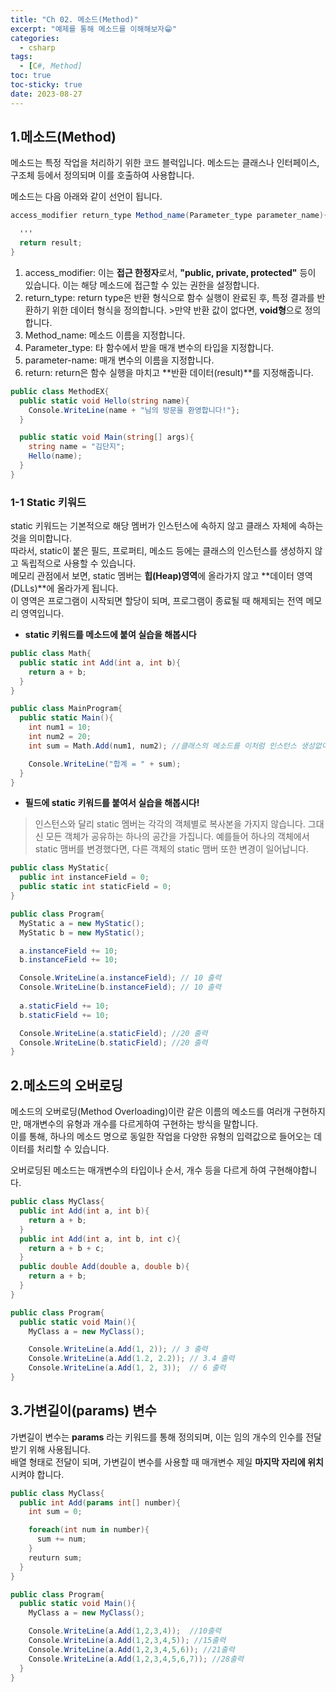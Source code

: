 ```yaml
---
title: "Ch 02. 메소드(Method)"
excerpt: "예제를 통해 메소드를 이해해보자😁"
categories:
  - csharp
tags:
  - [C#, Method]
toc: true
toc-sticky: true
date: 2023-08-27
---
```


## 1.메소드(Method)
메소드는 특정 작업을 처리하기 위한 코드 블럭입니다. 메소드는 클래스나 인터페이스, 구조체 등에서 정의되며 이를 호출하여 사용합니다.  

메소드는 다음 아래와 같이 선언이 됩니다.
```csharp
access_modifier return_type Method_name(Parameter_type parameter_name){

  '''
  return result; 
}
```
1. access_modifier: 이는 **접근 한정자**로서, **"public, private, protected"** 등이 있습니다. 이는 해당 메소드에 접근할 수 있는 권한을 설정합니다.
2. return_type: return type은 반환 형식으로 함수 실행이 완료된 후, 특정 결과를 반환하기 위한 데이터 형식을 정의합니다. >만약 반환 값이 없다면, **void형**으로 정의합니다.
3. Method_name: 메소드 이름을 지정합니다.
4. Parameter_type: 타 함수에서 받을 매개 변수의 타입을 지정합니다.
5. parameter-name: 매개 변수의 이름을 지정합니다.
6. return: return은 함수 실행을 마치고 **반환 데이터(result)**를 지정해줍니다.


```csharp
public class MethodEX{
  public static void Hello(string name){
    Console.WriteLine(name + "님의 방문을 환영합니다!"};
  }

  public static void Main(string[] args){
    string name = "김단지";
    Hello(name);
  }
}
```

  
### 1-1 Static 키워드
static 키워드는 기본적으로 해당 멤버가 인스턴스에 속하지 않고 클래스 자체에 속하는 것을 의미합니다.  
따라서, static이 붙은 필드, 프로퍼티, 메소드 등에는 클래스의 인스턴스를 생성하지 않고 독립적으로 사용할 수 있습니다.  
메모리 관점에서 보면, static 멤버는 **힙(Heap)영역**에 올라가지 않고 **데이터 영역(DLLs)**에 올라가게 됩니다.  
이 영역은 프로그램이 시작되면 할당이 되며, 프로그램이 종료될 때 해제되는 전역 메모리 영역입니다.  


- **static 키워드를 메소드에 붙여 실습을 해봅시다**  

```csharp
public class Math{
  public static int Add(int a, int b){
    return a + b;
  }
}

public class MainProgram{
  public static Main(){
    int num1 = 10;
    int num2 = 20;
    int sum = Math.Add(num1, num2); //클래스의 메소드를 이처럼 인스턴스 생성없이 독립적으로 사용 가능하다!

    Console.WriteLine("합계 = " + sum);
  }
}
```
  
- **필드에 static 키워드를 붙여서 실습을 해봅시다!**
> 인스턴스와 달리 static 멤버는 각각의 객체별로 복사본을 가지지 않습니다. 그대신 모든 객체가 공유하는 하나의 공간을 가집니다.
> 예를들어 하나의 객체에서 static 맴버를 변경했다면, 다른 객체의 static 맴버 또한 변경이 일어납니다.
  
```csharp
public class MyStatic{
  public int instanceField = 0;
  public static int staticField = 0;
}

public class Program{
  MyStatic a = new MyStatic();
  MyStatic b = new MyStatic();

  a.instanceField += 10;
  b.instanceField += 10;

  Console.WriteLine(a.instanceField); // 10 출력
  Console.WriteLine(b.instanceField); // 10 출력
  
  a.staticField += 10;
  b.staticField += 10;

  Console.WriteLine(a.staticField); //20 출력
  Console.WriteLine(b.staticField); //20 출력
}

```
  
## 2.메소드의 오버로딩
메소드의 오버로딩(Method Overloading)이란 같은 이름의 메소드를 여러개 구현하지만, 매개변수의 유형과 개수를 다르게하여 구현하는 방식을 말합니다.  
이를 통해, 하나의 메소드 명으로 동일한 작업을 다양한 유형의 입력값으로 들어오는 데이터를 처리할 수 있습니다.  

오버로딩된 메소드는 매개변수의 타입이나 순서, 개수 등을 다르게 하여 구현해야합니다.  


```csharp
public class MyClass{
  public int Add(int a, int b){
    return a + b;
  }
  public int Add(int a, int b, int c){
    return a + b + c;
  }
  public double Add(double a, double b){
    return a + b;
  }
}

public class Program{
  public static void Main(){
    MyClass a = new MyClass();

    Console.WriteLine(a.Add(1, 2)); // 3 출력
    Console.WriteLine(a.Add(1.2, 2.2)); // 3.4 출력
    Console.WriteLine(a.Add(1, 2, 3));  // 6 출력
}
```

## 3.가변길이(params) 변수
가변길이 변수는 **params** 라는 키워드를 통해 정의되며, 이는 임의 개수의 인수를 전달 받기 위해 사용됩니다.  
배열 형태로 전달이 되며, 가변길이 변수를 사용할 때 매개변수 제일 **마지막 자리에 위치**시켜야 합니다.  


```csharp
public class MyClass{
  public int Add(params int[] number){
    int sum = 0;

    foreach(int num in number){
      sum += num;
    }
    reuturn sum;
  } 
}

public class Program{
  public static void Main(){
    MyClass a = new MyClass();

    Console.WriteLine(a.Add(1,2,3,4));  //10출력
    Console.WriteLine(a.Add(1,2,3,4,5)); //15출력
    Console.WriteLine(a.Add(1,2,3,4,5,6)); //21출력
    Console.WriteLine(a.Add(1,2,3,4,5,6,7)); //28출력
  }
}
```
